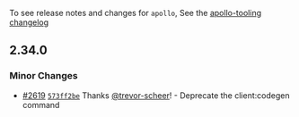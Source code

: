 To see release notes and changes for `apollo`, See the [apollo-tooling changelog](https://github.com/BrendanEthika/apollo-tooling/blob/master/CHANGELOG.md)

## 2.34.0

### Minor Changes

- [#2619](https://github.com/BrendanEthika/apollo-tooling/pull/2619) [`573ff2be`](https://github.com/BrendanEthika/apollo-tooling/commit/573ff2be902d8aaf15a1e6b6eec5202c35803e05) Thanks [@trevor-scheer](https://github.com/trevor-scheer)! - Deprecate the client:codegen command
